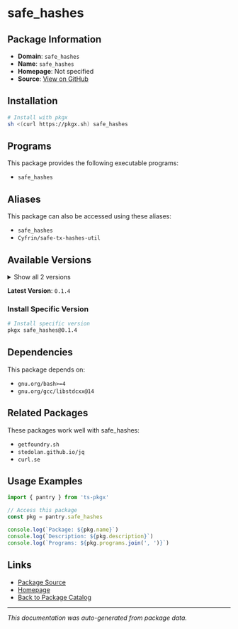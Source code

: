 # safe_hashes

>

## Package Information

- **Domain**: `safe_hashes`
- **Name**: `safe_hashes`
- **Homepage**: Not specified
- **Source**: [View on GitHub](https://github.com/pkgxdev/pantry/tree/main/projects/github.com/Cyfrin/safe-tx-hashes-util/package.yml)

## Installation

```bash
# Install with pkgx
sh <(curl https://pkgx.sh) safe_hashes
```

## Programs

This package provides the following executable programs:

- `safe_hashes`

## Aliases

This package can also be accessed using these aliases:

- `safe_hashes`
- `Cyfrin/safe-tx-hashes-util`

## Available Versions

<details>
<summary>Show all 2 versions</summary>

- `0.1.4`, `0.1.3`

</details>

**Latest Version**: `0.1.4`

### Install Specific Version

```bash
# Install specific version
pkgx safe_hashes@0.1.4
```

## Dependencies

This package depends on:

- `gnu.org/bash>=4`
- `gnu.org/gcc/libstdcxx@14`

## Related Packages

These packages work well with safe_hashes:

- `getfoundry.sh`
- `stedolan.github.io/jq`
- `curl.se`

## Usage Examples

```typescript
import { pantry } from 'ts-pkgx'

// Access this package
const pkg = pantry.safe_hashes

console.log(`Package: ${pkg.name}`)
console.log(`Description: ${pkg.description}`)
console.log(`Programs: ${pkg.programs.join(', ')}`)
```

## Links

- [Package Source](https://github.com/pkgxdev/pantry/tree/main/projects/github.com/Cyfrin/safe-tx-hashes-util/package.yml)
- [Homepage](#)
- [Back to Package Catalog](../package-catalog.md)

---

*This documentation was auto-generated from package data.*
